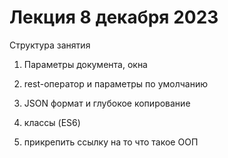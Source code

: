 # Лекция 8 декабря 2023

Структура занятия

1. Параметры документа, окна
2. rest-оператор и параметры по умолчанию
3. JSON формат и глубокое копирование
4. классы (ES6)

5. прикрепить ссылку на то что такое ООП
